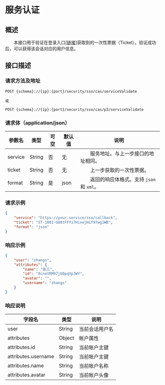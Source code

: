 # 服务认证
## 概述
&emsp;&emsp;本接口用于验证在登录入口[[链接](/studio/security/sso/cas/login)]获取到的一次性票据（Ticket）。验证成功后，可以获得该会话对应的用户信息。

## 接口描述
### 请求方法及地址

```
POST {schema}://{ip}:{port}/security/sso/cas/serviceValidate

或

POST {schema}://{ip}:{port}/security/sso/cas/p3/serviceValidate
```

### 请求体（application/json）

| 参数名  | 类型   | 可空 | 默认值 | 说明                                               |
|---------|--------|------|--------|----------------------------------------------------|
| service | String | 否   | 无     | &emsp;&emsp;服务地址。与上一步接口的地址相同。        |
| ticket  | String | 否   | 无     | &emsp;&emsp;上一步获取的一次性票据。                  |
| format  | String | 是   | json   | &emsp;&emsp;返回的响应体格式。支持 `json` 和 `xml`。 |

### 请求示例

```json
{
    "service": "https://your.service/sso/callback",
    "ticket": "ST-1001-G88tFFYi7HivejHif97wg1WB",
    "format": "json"
}
```

### 响应示例

```json
{
    "user": "zhangs",
    "attributes": {
        "name": "张三",
        "id": "8cneYRM97jU0pqVpJWY",
        "avatar": "",
        "username": "zhangs"
    }
}
```

### 响应说明

| 字段名              | 类型   | 说明           |
|---------------------|--------|----------------|
| user                | String | 当前会话用户名 |
| attributes          | Object | 帐户属性       |
| attributes.id       | String | 当前帐户主键   |
| attributes.username | String | 当前帐户主键   |
| attributes.name     | String | 当前帐户名称   |
| attributes.avatar   | String | 当前帐户头像   |
